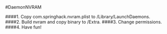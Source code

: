 #DaemonNVRAM

####1. Copy com.springhack.nvram.plist to /Library/LaunchDaemons.
####2. Build nvram and copy binary to /Extra.
####3. Change permissions.
####4. Have fun!
